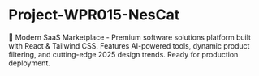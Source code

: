 # Project-WPR015-NesCat
🚀 Modern SaaS Marketplace - Premium software solutions platform built with React &amp; Tailwind CSS. Features AI-powered tools, dynamic product filtering, and cutting-edge 2025 design trends. Ready for production deployment.
